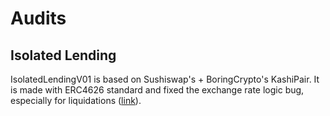 # Audits

## Isolated Lending

IsolatedLendingV01 is based on Sushiswap's + BoringCrypto's KashiPair. It is made with ERC4626 standard and fixed the exchange rate logic bug, especially for liquidations ([link](https://blocksecteam.medium.com/beyond-the-market-risk-a-logic-bug-identified-in-sushiswaps-kashipairmediumriskv1-contract-80ead49d8d6d)).
